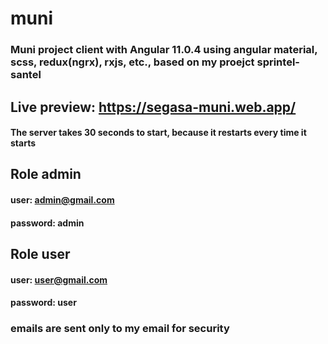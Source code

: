 # muni

### Muni project client with Angular 11.0.4 using angular material, scss, redux(ngrx), rxjs, etc., based on my proejct sprintel-santel

## Live preview: https://segasa-muni.web.app/

#### The server takes 30 seconds to start, because it restarts every time it starts

## Role admin

#### user: admin@gmail.com

#### password: admin

## Role user

#### user: user@gmail.com

#### password: user

### emails are sent only to my email for security
